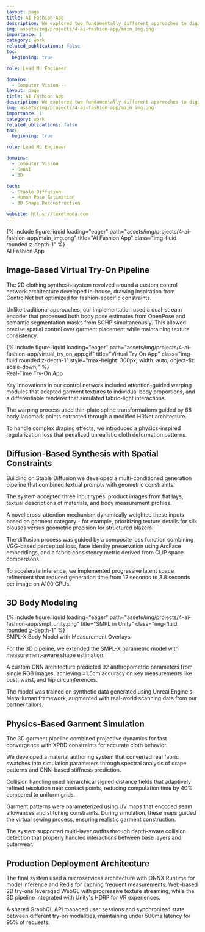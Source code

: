 ```yaml
---
layout: page
title: AI Fashion App
description: We explored two fundamentally different approaches to digital clothing try-on. Our mission was to investigate both image manipulation and 3D mesh-based solutions, each serving distinct use cases in the virtual fashion industry.
img: assets/img/projects/4-ai-fashion-app/main_img.png
importance: 1
category: work
related_publications: false
toc:
  beginning: true

role: Lead ML Engineer

domains: 
  - Computer Vision---
layout: page
title: AI Fashion App
description: We explored two fundamentally different approaches to digital clothing try-on. Our mission was to investigate both image manipulation and 3D mesh-based solutions, each serving distinct use cases in the virtual fashion industry.
img: assets/img/projects/4-ai-fashion-app/main_img.png
importance: 1
category: work
related_ublications: false
toc:
  beginning: true

role: Lead ML Engineer

domains: 
  - Computer Vision
  - GenAI
  - 3D

tech:
  - Stable Diffusion
  - Human Pose Estimation
  - 3D Shape Reconstruction

website: https://texelmoda.com
---
```


<div class="row">
    <div class="col-sm mt-3 mt-md-0">
        {% include figure.liquid loading="eager" path="assets/img/projects/4-ai-fashion-app/main_img.png" title="AI Fashion App" class="img-fluid rounded z-depth-1" %}
    </div>
</div>
<div class="caption">
    AI Fashion App
</div>

## Image-Based Virtual Try-On Pipeline

The 2D clothing synthesis system revolved around a custom control network architecture developed in-house, drawing inspiration from ControlNet but optimized for fashion-specific constraints. 

Unlike traditional approaches, our implementation used a dual-stream encoder that processed both body pose estimates from OpenPose and semantic segmentation masks from SCHP simultaneously. This allowed precise spatial control over garment placement while maintaining texture consistency.

<div class="row">
    <div class="col-sm mt-3 mt-md-0" style="display: flex; justify-content: center; align-items: center;">
        {% include figure.liquid 
        loading="eager" 
        path="assets/img/projects/4-ai-fashion-app/virtual_try_on_app.gif" 
        title="Virtual Try On App" 
        class="img-fluid rounded z-depth-1"
        style="max-height: 300px; width: auto; object-fit: scale-down;" %}
    </div>
</div>
<div class="caption">
    Real-Time Try-On App
</div>

Key innovations in our control network included attention-guided warping modules that adapted garment textures to individual body proportions, and a differentiable renderer that simulated fabric-light interactions. 

The warping process used thin-plate spline transformations guided by 68 body landmark points extracted through a modified HRNet architecture. 

To handle complex draping effects, we introduced a physics-inspired regularization loss that penalized unrealistic cloth deformation patterns.

## Diffusion-Based Synthesis with Spatial Constraints

Building on Stable Diffusion we developed a multi-conditioned generation pipeline that combined textual prompts with geometric constraints. 

The system accepted three input types: product images from flat lays, textual descriptions of materials, and body measurement profiles. 

A novel cross-attention mechanism dynamically weighted these inputs based on garment category - for example, prioritizing texture details for silk blouses versus geometric precision for structured blazers.

The diffusion process was guided by a composite loss function combining VGG-based perceptual loss, face identity preservation using ArcFace embeddings, and a fabric consistency metric derived from CLIP space comparisons.

To accelerate inference, we implemented progressive latent space refinement that reduced generation time from 12 seconds to 3.8 seconds per image on A100 GPUs.

## 3D Body Modeling

<div class="row">
    <div class="col-sm mt-3 mt-md-0">
        {% include figure.liquid loading="eager" path="assets/img/projects/4-ai-fashion-app/smpl_unity.png" title="SMPL in Unity" class="img-fluid rounded z-depth-1" %}
    </div>
</div>
<div class="caption">
    SMPL-X Body Model with Measurement Overlays
</div>

For the 3D pipeline, we extended the SMPL-X parametric model with measurement-aware shape estimation. 

A custom CNN architecture predicted 92 anthropometric parameters from single RGB images, achieving ±1.5cm accuracy on key measurements like bust, waist, and hip circumferences. 

The model was trained on synthetic data generated using Unreal Engine's MetaHuman framework, augmented with real-world scanning data from our partner tailors.

## Physics-Based Garment Simulation

The 3D garment pipeline combined projective dynamics for fast convergence with XPBD constraints for accurate cloth behavior. 

We developed a material authoring system that converted real fabric swatches into simulation parameters through spectral analysis of drape patterns and CNN-based stiffness prediction. 

Collision handling used hierarchical signed distance fields that adaptively refined resolution near contact points, reducing computation time by 40% compared to uniform grids.

Garment patterns were parameterized using UV maps that encoded seam allowances and stitching constraints. During simulation, these maps guided the virtual sewing process, ensuring realistic garment construction. 

The system supported multi-layer outfits through depth-aware collision detection that properly handled interactions between base layers and outerwear.

## Production Deployment Architecture

The final system used a microservices architecture with ONNX Runtime for model inference and Redis for caching frequent measurements. Web-based 2D try-ons leveraged WebGL with progressive texture streaming, while the 3D pipeline integrated with Unity's HDRP for VR experiences. 

A shared GraphQL API managed user sessions and synchronized state between different try-on modalities, maintaining under 500ms latency for 95% of requests.